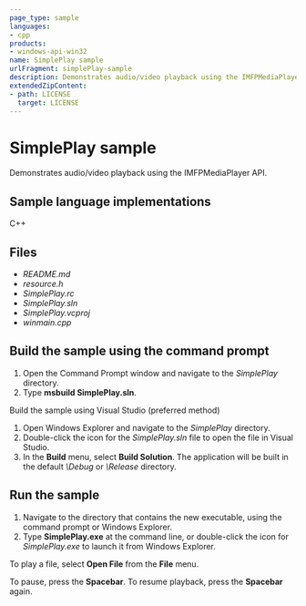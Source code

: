 ```yaml
---
page_type: sample
languages:
- cpp
products:
- windows-api-win32
name: SimplePlay sample
urlFragment: simplePlay-sample
description: Demonstrates audio/video playback using the IMFPMediaPlayer API.
extendedZipContent:
- path: LICENSE
  target: LICENSE
---
```


# SimplePlay sample

Demonstrates audio/video playback using the IMFPMediaPlayer API.

## Sample language implementations

C++

## Files

- *README.md*
- *resource.h*
- *SimplePlay.rc*
- *SimplePlay.sln*
- *SimplePlay.vcproj*
- *winmain.cpp*

## Build the sample using the command prompt

1. Open the Command Prompt window and navigate to the *SimplePlay* directory.
1. Type **msbuild SimplePlay.sln**.


Build the sample using Visual Studio (preferred method)

1. Open Windows Explorer and navigate to the *SimplePlay* directory.
1. Double-click the icon for the *SimplePlay.sln* file to open the file in Visual Studio.
1. In the **Build** menu, select **Build Solution**. The application will be built in the default *\Debug* or *\Release* directory.


##  Run the sample

1. Navigate to the directory that contains the new executable, using the command prompt or Windows Explorer.
1. Type **SimplePlay.exe** at the command line, or double-click the icon for *SimplePlay.exe* to launch it from Windows Explorer.
     

To play a file, select **Open File** from the **File** menu.

To pause, press the **Spacebar**. To resume playback, press the **Spacebar** again.